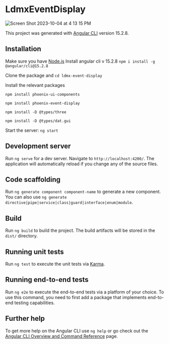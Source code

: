 # LdmxEventDisplay


![Screen Shot 2023-10-04 at 4 13 15 PM](https://github.com/pbutti/ldmx-event-display/assets/25535240/02d835de-b4d9-43b0-8989-f89ab4d2e8d2)


This project was generated with [Angular CLI](https://github.com/angular/angular-cli) version 15.2.8.

## Installation

Make sure you have [Node.js](https://nodejs.org/en/download/package-manager)
Install angular cli v 15.2.8
`npm i install -g @angular/cli@15.2.8`

Clone the package and
`cd ldmx-event-display`

Install the relevant packages

`npm install phoenix-ui-components`

`npm install phoenix-event-display`

`npm install -D @types/three`

`npm install -D @types/dat.gui`


Start the server:
`ng start`

## Development server

Run `ng serve` for a dev server. Navigate to `http://localhost:4200/`. The application will automatically reload if you change any of the source files.

## Code scaffolding

Run `ng generate component component-name` to generate a new component. You can also use `ng generate directive|pipe|service|class|guard|interface|enum|module`.

## Build

Run `ng build` to build the project. The build artifacts will be stored in the `dist/` directory.

## Running unit tests

Run `ng test` to execute the unit tests via [Karma](https://karma-runner.github.io).

## Running end-to-end tests

Run `ng e2e` to execute the end-to-end tests via a platform of your choice. To use this command, you need to first add a package that implements end-to-end testing capabilities.

## Further help

To get more help on the Angular CLI use `ng help` or go check out the [Angular CLI Overview and Command Reference](https://angular.io/cli) page.
